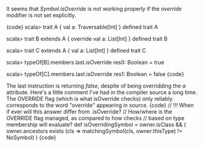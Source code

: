 It seems that _Symbol.isOverride_ is not working properly if the _override_ modifier is not set explicitly.

{code}
scala> trait A { val a: Traversable[Int] }
defined trait A

scala> trait B extends A { override val a: List[Int] }
defined trait B

scala> trait C extends A { val a: List[Int] }
defined trait C

scala> typeOf[B].members.last.isOverride
res0: Boolean = true

scala> typeOf[C].members.last.isOverride
res1: Boolean = false
{code}

The last instruction is returning *false*, despite of being overridding the _a_ attribute.
Here's a little comment I've had in the compiler source a long time.  The OVERRIDE flag (which is what isOverride checks) only reliably corresponds to the word "override" appearing in source.
{code}
    // !!! When if ever will this answer differ from .isOverride?
    // How/where is the OVERRIDE flag managed, as compared to how checks
    // based on type membership will evaluate?
    def isOverridingSymbol = owner.isClass && (
      owner.ancestors exists (cls => matchingSymbol(cls, owner.thisType) != NoSymbol)
    )
{code}
